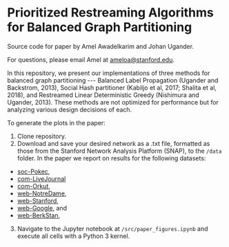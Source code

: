 # Prioritized Restreaming Algorithms for Balanced Graph Partitioning
Source code for paper by Amel Awadelkarim and Johan Ugander. 

For questions, please email Amel at ameloa@stanford.edu.

In this repository, we present our implementations of three methods for balanced graph partitioning --- Balanced Label Propagation (Ugander and Backstrom, 2013), Social Hash partitioner (Kabiljo et al, 2017; Shalita et al, 2018), and Restreamed Linear Deterministic Greedy (Nishimura and Ugander, 2013). These methods are not optimized for performance but for analyzing various design decisions of each.

To generate the plots in the paper:

1. Clone repository.
2. Download and save your desired network as a .txt file, formatted as those from the Stanford Network Analysis Platform (SNAP), to the `/data` folder. In the paper we report on results for the following datasets:
  - [soc-Pokec](http://snap.stanford.edu/data/soc-Pokec.html), 
  - [com-LiveJournal](http://snap.stanford.edu/data/com-LiveJournal.html) 
  - [com-Orkut](http://snap.stanford.edu/data/com-Orkut.html), 
  - [web-NotreDame](http://snap.stanford.edu/data/web-NotreDame.html), 
  - [web-Stanford](http://snap.stanford.edu/data/web-Stanford.html), 
  - [web-Google](http://snap.stanford.edu/data/web-Google.html), and 
  - [web-BerkStan](http://snap.stanford.edu/data/web-BerkStan.html),
3. Navigate to the Jupyter notebook at `/src/paper_figures.ipynb` and execute all cells with a Python 3 kernel.


